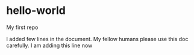 # hello-world
My first repo

I added few lines in the document. My fellow humans please use this doc carefully.
I am adding this line now

